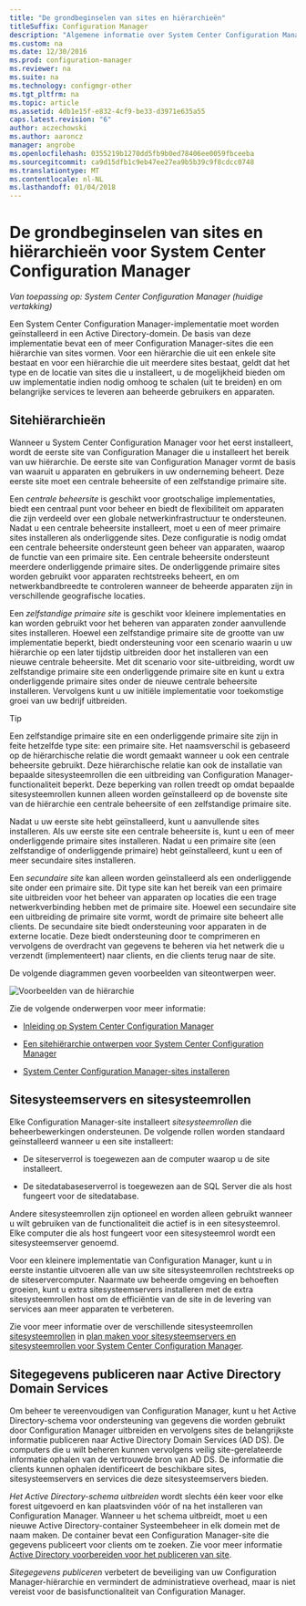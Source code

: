 ```yaml
---
title: "De grondbeginselen van sites en hiërarchieën"
titleSuffix: Configuration Manager
description: "Algemene informatie over System Center Configuration Manager-sites en hiërarchieën worden opgehaald."
ms.custom: na
ms.date: 12/30/2016
ms.prod: configuration-manager
ms.reviewer: na
ms.suite: na
ms.technology: configmgr-other
ms.tgt_pltfrm: na
ms.topic: article
ms.assetid: 4db1e15f-e832-4cf9-be33-d3971e635a55
caps.latest.revision: "6"
author: aczechowski
ms.author: aaroncz
manager: angrobe
ms.openlocfilehash: 0355219b1270dd5fb9b0ed78406ee0059fbceeba
ms.sourcegitcommit: ca9d15dfb1c9eb47ee27ea9b5b39c9f8cdcc0748
ms.translationtype: MT
ms.contentlocale: nl-NL
ms.lasthandoff: 01/04/2018
---
```

# <a name="fundamentals-of-sites-and-hierarchies-for-system-center-configuration-manager"></a>De grondbeginselen van sites en hiërarchieën voor System Center Configuration Manager

*Van toepassing op: System Center Configuration Manager (huidige vertakking)*

Een System Center Configuration Manager-implementatie moet worden geïnstalleerd in een Active Directory-domein. De basis van deze implementatie bevat een of meer Configuration Manager-sites die een hiërarchie van sites vormen. Voor een hiërarchie die uit een enkele site bestaat en voor een hiërarchie die uit meerdere sites bestaat, geldt dat het type en de locatie van sites die u installeert, u de mogelijkheid bieden om uw implementatie indien nodig omhoog te schalen (uit te breiden) en om belangrijke services te leveren aan beheerde gebruikers en apparaten.

## <a name="hierarchies-of-sites"></a>Sitehiërarchieën
Wanneer u System Center Configuration Manager voor het eerst installeert, wordt de eerste site van Configuration Manager die u installeert het bereik van uw hiërarchie. De eerste site van Configuration Manager vormt de basis van waaruit u apparaten en gebruikers in uw onderneming beheert. Deze eerste site moet een centrale beheersite of een zelfstandige primaire site.  

 Een *centrale beheersite* is geschikt voor grootschalige implementaties, biedt een centraal punt voor beheer en biedt de flexibiliteit om apparaten die zijn verdeeld over een globale netwerkinfrastructuur te ondersteunen. Nadat u een centrale beheersite installeert, moet u een of meer primaire sites installeren als onderliggende sites. Deze configuratie is nodig omdat een centrale beheersite ondersteunt geen beheer van apparaten, waarop de functie van een primaire site. Een centrale beheersite ondersteunt meerdere onderliggende primaire sites. De onderliggende primaire sites worden gebruikt voor apparaten rechtstreeks beheert, en om netwerkbandbreedte te controleren wanneer de beheerde apparaten zijn in verschillende geografische locaties.  

 Een *zelfstandige primaire site* is geschikt voor kleinere implementaties en kan worden gebruikt voor het beheren van apparaten zonder aanvullende sites installeren. Hoewel een zelfstandige primaire site de grootte van uw implementatie beperkt, biedt ondersteuning voor een scenario waarin u uw hiërarchie op een later tijdstip uitbreiden door het installeren van een nieuwe centrale beheersite. Met dit scenario voor site-uitbreiding, wordt uw zelfstandige primaire site een onderliggende primaire site en kunt u extra onderliggende primaire sites onder de nieuwe centrale beheersite installeren. Vervolgens kunt u uw initiële implementatie voor toekomstige groei van uw bedrijf uitbreiden.  

> [!TIP]  
>  Een zelfstandige primaire site en een onderliggende primaire site zijn in feite hetzelfde type site: een primaire site. Het naamsverschil is gebaseerd op de hiërarchische relatie die wordt gemaakt wanneer u ook een centrale beheersite gebruikt. Deze hiërarchische relatie kan ook de installatie van bepaalde sitesysteemrollen die een uitbreiding van Configuration Manager-functionaliteit beperkt. Deze beperking van rollen treedt op omdat bepaalde sitesysteemrollen kunnen alleen worden geïnstalleerd op de bovenste site van de hiërarchie een centrale beheersite of een zelfstandige primaire site.  

 Nadat u uw eerste site hebt geïnstalleerd, kunt u aanvullende sites installeren. Als uw eerste site een centrale beheersite is, kunt u een of meer onderliggende primaire sites installeren. Nadat u een primaire site (een zelfstandige of onderliggende primaire) hebt geïnstalleerd, kunt u een of meer secundaire sites installeren.  

 Een *secundaire site* kan alleen worden geïnstalleerd als een onderliggende site onder een primaire site. Dit type site kan het bereik van een primaire site uitbreiden voor het beheer van apparaten op locaties die een trage netwerkverbinding hebben met de primaire site. Hoewel een secundaire site een uitbreiding de primaire site vormt, wordt de primaire site beheert alle clients. De secundaire site biedt ondersteuning voor apparaten in de externe locatie. Deze biedt ondersteuning door te comprimeren en vervolgens de overdracht van gegevens te beheren via het netwerk die u verzendt (implementeert) naar clients, en die clients terug naar de site.  

 De volgende diagrammen geven voorbeelden van siteontwerpen weer.  

 ![Voorbeelden van de hiërarchie](media/Hierarchy_examples.png)  

 Zie de volgende onderwerpen voor meer informatie:  

-   [Inleiding op System Center Configuration Manager](../../core/understand/introduction.md)  

-   [Een sitehiërarchie ontwerpen voor System Center Configuration Manager](../../core/plan-design/hierarchy/design-a-hierarchy-of-sites.md)  

-   [System Center Configuration Manager-sites installeren](/sccm/core/servers/deploy/install/installing-sites)  

## <a name="site-system-servers-and-site-system-roles"></a>Sitesysteemservers en sitesysteemrollen  
 Elke Configuration Manager-site installeert *sitesysteemrollen* die beheerbewerkingen ondersteunen. De volgende rollen worden standaard geïnstalleerd wanneer u een site installeert:

-   De siteserverrol is toegewezen aan de computer waarop u de site installeert.

-   De sitedatabaseserverrol is toegewezen aan de SQL Server die als host fungeert voor de sitedatabase.

Andere sitesysteemrollen zijn optioneel en worden alleen gebruikt wanneer u wilt gebruiken van de functionaliteit die actief is in een sitesysteemrol. Elke computer die als host fungeert voor een sitesysteemrol wordt een sitesysteemserver genoemd.  

 Voor een kleinere implementatie van Configuration Manager, kunt u in eerste instantie uitvoeren alle van uw site sitesysteemrollen rechtstreeks op de siteservercomputer. Naarmate uw beheerde omgeving en behoeften groeien, kunt u extra sitesysteemservers installeren met de extra sitesysteemrollen host om de efficiëntie van de site in de levering van services aan meer apparaten te verbeteren.  

 Zie voor meer informatie over de verschillende sitesysteemrollen [sitesysteemrollen](../../core/plan-design/hierarchy/plan-for-site-system-servers-and-site-system-roles.md#bkmk_planroles) in [plan maken voor sitesysteemservers en sitesysteemrollen voor System Center Configuration Manager](../../core/plan-design/hierarchy/plan-for-site-system-servers-and-site-system-roles.md).

## <a name="publishing-site-information-to-active-directory-domain-services"></a>Sitegegevens publiceren naar Active Directory Domain Services  
 Om beheer te vereenvoudigen van Configuration Manager, kunt u het Active Directory-schema voor ondersteuning van gegevens die worden gebruikt door Configuration Manager uitbreiden en vervolgens sites de belangrijkste informatie publiceren naar Active Directory Domain Services (AD DS). De computers die u wilt beheren kunnen vervolgens veilig site-gerelateerde informatie ophalen van de vertrouwde bron van AD DS. De informatie die clients kunnen ophalen identificeert de beschikbare sites, sitesysteemservers en services die deze sitesysteemservers bieden.  

 *Het Active Directory-schema uitbreiden* wordt slechts één keer voor elke forest uitgevoerd en kan plaatsvinden vóór of na het installeren van Configuration Manager.   Wanneer u het schema uitbreidt, moet u een nieuwe Active Directory-container Systeembeheer in elk domein met de naam maken. De container bevat een Configuration Manager-site die gegevens publiceert voor clients om te zoeken. Zie voor meer informatie [Active Directory voorbereiden voor het publiceren van site](../../core/plan-design/network/extend-the-active-directory-schema.md).  

 *Sitegegevens publiceren* verbetert de beveiliging van uw Configuration Manager-hiërarchie en vermindert de administratieve overhead, maar is niet vereist voor de basisfunctionaliteit van Configuration Manager.  
